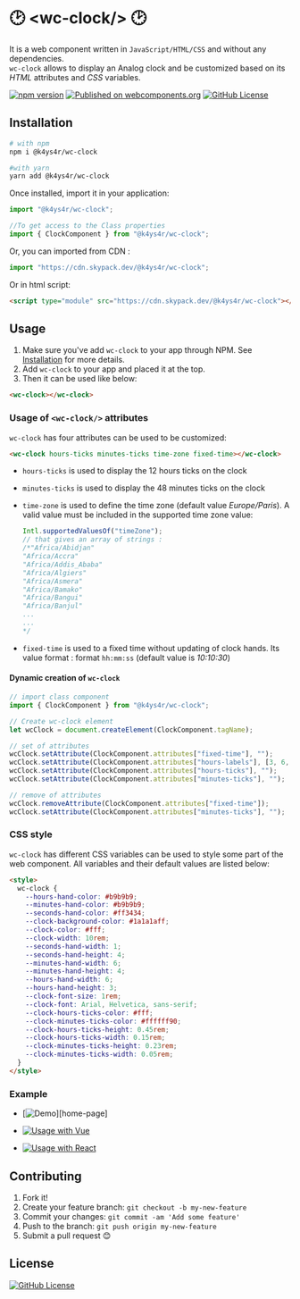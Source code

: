 # &#128337; &lt;wc-clock/&gt; &#128337;

It is a web component written in `JavaScript/HTML/CSS` and without any
dependencies. <br>
`wc-clock` allows to display an Analog clock and be customized based on its _HTML_ attributes and _CSS_ variables.

[![npm version](https://img.shields.io/npm/v/%40k4ys4r%2Fwc-clock)](https://www.npmjs.com/package/@k4ys4r/wc-clock)
[![Published on webcomponents.org](https://img.shields.io/badge/webcomponents.org-published-blue.svg)](https://www.webcomponents.org/element/@k4ys4r/wc-clock)
[![GitHub License](https://img.shields.io/github/license/k4ys4r/wc-clock)](LICENSE)

## Installation

```bash
# with npm
npm i @k4ys4r/wc-clock

#with yarn
yarn add @k4ys4r/wc-clock
```

Once installed, import it in your application:

```js
import "@k4ys4r/wc-clock";

//To get access to the Class properties
import { ClockComponent } from "@k4ys4r/wc-clock";
```

Or, you can imported from CDN :

```js
import "https://cdn.skypack.dev/@k4ys4r/wc-clock";
```

Or in html script:

```html
<script type="module" src="https://cdn.skypack.dev/@k4ys4r/wc-clock"></script>
```

## Usage

1. Make sure you've add `wc-clock` to your app through NPM. See [Installation](#installation) for more details.
2. Add `wc-clock` to your app and placed it at the top.
3. Then it can be used like below:

```html
<wc-clock></wc-clock>
```

### Usage of `<wc-clock/>` attributes

`wc-clock` has four attributes can be used to be customized:

```html
<wc-clock hours-ticks minutes-ticks time-zone fixed-time></wc-clock>
```

- `hours-ticks` is used to display the 12 hours ticks on the clock
- `minutes-ticks` is used to display the 48 minutes ticks on the clock
- `time-zone` is used to define the time zone (default value _Europe/Paris_). A valid value must be included in the supported time zone value:

  ```js
  Intl.supportedValuesOf("timeZone");
  // that gives an array of strings :
  /*"Africa/Abidjan"
  "Africa/Accra"
  "Africa/Addis_Ababa"
  "Africa/Algiers"
  "Africa/Asmera"
  "Africa/Bamako"
  "Africa/Bangui"
  "Africa/Banjul"
  ...
  ...
  */
  ```

- `fixed-time` is used to a fixed time without updating of clock hands. Its value format : format `hh:mm:ss` (default value is _10:10:30_)

#### Dynamic creation of `wc-clock`

```js
// import class component
import { ClockComponent } from "@k4ys4r/wc-clock";

// Create wc-clock element
let wcClock = document.createElement(ClockComponent.tagName);

// set of attributes
wcClock.setAttribute(ClockComponent.attributes["fixed-time"], "");
wcClock.setAttribute(ClockComponent.attributes["hours-labels"], [3, 6, 9, 12]);
wcClock.setAttribute(ClockComponent.attributes["hours-ticks"], "");
wcClock.setAttribute(ClockComponent.attributes["minutes-ticks"], "");

// remove of attributes
wcClock.removeAttribute(ClockComponent.attributes["fixed-time"]);
wcClock.setAttribute(ClockComponent.attributes["minutes-ticks"], "");
```

### CSS style

`wc-clock` has different CSS variables can be used to style some part of the web component.
All variables and their default values are listed below:

```html
<style>
  wc-clock {
    --hours-hand-color: #b9b9b9;
    --minutes-hand-color: #b9b9b9;
    --seconds-hand-color: #ff3434;
    --clock-background-color: #1a1a1aff;
    --clock-color: #fff;
    --clock-width: 10rem;
    --seconds-hand-width: 1;
    --seconds-hand-height: 4;
    --minutes-hand-width: 6;
    --minutes-hand-height: 4;
    --hours-hand-width: 6;
    --hours-hand-height: 3;
    --clock-font-size: 1rem;
    --clock-font: Arial, Helvetica, sans-serif;
    --clock-hours-ticks-color: #fff;
    --clock-minutes-ticks-color: #ffffff90;
    --clock-hours-ticks-height: 0.45rem;
    --clock-hours-ticks-width: 0.15rem;
    --clock-minutes-ticks-height: 0.23rem;
    --clock-minutes-ticks-width: 0.05rem;
  }
</style>
```

### Example

- [![Demo](https://img.shields.io/badge/🕑%20Demo-gray?)][home-page]

- [![Usage with Vue](https://img.shields.io/badge/Usage%20with%20VueJs-green?logo=vue.js)][wc-clock-vue]
- [![Usage with React](https://img.shields.io/badge/Usage%20with%20ReactJs-blue?logo=react)][wc-clock-react]

[wc-clock-react]: https://stackblitz.com/edit/wc-clock-reactjs?file=src%2FApp.jsx
[wc-clock-vue]: https://stackblitz.com/edit/wc-clock-vuejs?file=src%2FApp.vue
[home-page]: https://k4ys4r.github.io/wc-clock

## Contributing

1. Fork it!
2. Create your feature branch: `git checkout -b my-new-feature`
3. Commit your changes: `git commit -am 'Add some feature'`
4. Push to the branch: `git push origin my-new-feature`
5. Submit a pull request 😊

## License

[![GitHub License](https://img.shields.io/github/license/k4ys4r/wc-clock)](LICENSE)
